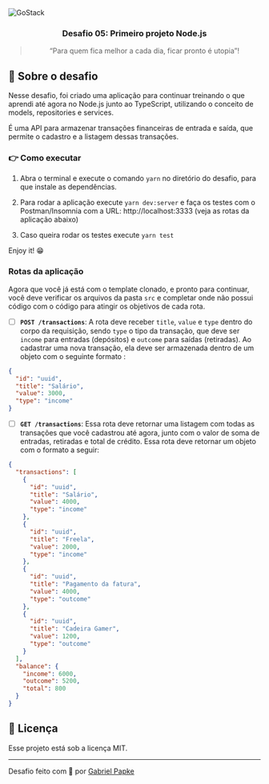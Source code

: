 <img alt="GoStack" src="https://storage.googleapis.com/golden-wind/bootcamp-gostack/header-desafios.png" />

<h3 align="center">
  Desafio 05: Primeiro projeto Node.js
</h3>

<blockquote align="center">“Para quem fica melhor a cada dia, ficar pronto é utopia”!</blockquote>

## :rocket: Sobre o desafio

Nesse desafio, foi criado uma aplicação para continuar treinando o que aprendi até agora no Node.js junto ao TypeScript, utilizando o conceito de models, repositories e services.

É uma API para armazenar transações financeiras de entrada e saída, que permite o cadastro e a listagem dessas transações.

### 👉 Como executar

1. Abra o terminal e execute o comando `yarn` no diretório do desafio, para que instale as dependências.

2. Para rodar a aplicação execute `yarn dev:server` e faça os testes com o Postman/Insomnia com a URL: http://localhost:3333 (veja as rotas da aplicação abaixo)

3. Caso queira rodar os testes execute `yarn test`

Enjoy it! 😁


### Rotas da aplicação

Agora que você já está com o template clonado, e pronto para continuar, você deve verificar os arquivos da pasta `src` e completar onde não possui código com o código para atingir os objetivos de cada rota.

- [ ] **`POST /transactions`**: A rota deve receber `title`, `value` e `type` dentro do corpo da requisição, sendo `type` o tipo da transação, que deve ser `income` para entradas (depósitos) e `outcome` para saídas (retiradas). Ao cadastrar uma nova transação, ela deve ser armazenada dentro de um objeto com o seguinte formato :

```json
{
  "id": "uuid",
  "title": "Salário",
  "value": 3000,
  "type": "income"
}
```

- [ ] **`GET /transactions`**: Essa rota deve retornar uma listagem com todas as transações que você cadastrou até agora, junto com o valor de soma de entradas, retiradas e total de crédito. Essa rota deve retornar um objeto com o formato a seguir:

```json
{
  "transactions": [
    {
      "id": "uuid",
      "title": "Salário",
      "value": 4000,
      "type": "income"
    },
    {
      "id": "uuid",
      "title": "Freela",
      "value": 2000,
      "type": "income"
    },
    {
      "id": "uuid",
      "title": "Pagamento da fatura",
      "value": 4000,
      "type": "outcome"
    },
    {
      "id": "uuid",
      "title": "Cadeira Gamer",
      "value": 1200,
      "type": "outcome"
    }
  ],
  "balance": {
    "income": 6000,
    "outcome": 5200,
    "total": 800
  }
}
```

## :memo: Licença

Esse projeto está sob a licença MIT.

---

Desafio feito com 💜 por [Gabriel Papke](https://linkedin.com/in/gabrielpapke/)
